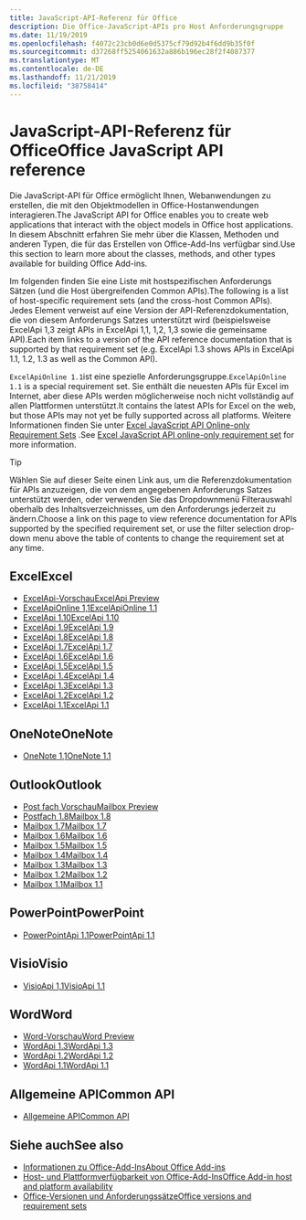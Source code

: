 ```yaml
---
title: JavaScript-API-Referenz für Office
description: Die Office-JavaScript-APIs pro Host Anforderungsgruppe
ms.date: 11/19/2019
ms.openlocfilehash: f4072c23cb0d6e0d5375cf79d92b4f6dd9b35f0f
ms.sourcegitcommit: d37268ff5254061632a886b196ec28f2f4087377
ms.translationtype: MT
ms.contentlocale: de-DE
ms.lasthandoff: 11/21/2019
ms.locfileid: "38758414"
---
```

# <a name="office-javascript-api-reference"></a><span data-ttu-id="a48a1-103">JavaScript-API-Referenz für Office</span><span class="sxs-lookup"><span data-stu-id="a48a1-103">Office JavaScript API reference</span></span>

<span data-ttu-id="a48a1-104">Die JavaScript-API für Office ermöglicht Ihnen, Webanwendungen zu erstellen, die mit den Objektmodellen in Office-Hostanwendungen interagieren.</span><span class="sxs-lookup"><span data-stu-id="a48a1-104">The JavaScript API for Office enables you to create web applications that interact with the object models in Office host applications.</span></span> <span data-ttu-id="a48a1-105">In diesem Abschnitt erfahren Sie mehr über die Klassen, Methoden und anderen Typen, die für das Erstellen von Office-Add-Ins verfügbar sind.</span><span class="sxs-lookup"><span data-stu-id="a48a1-105">Use this section to learn more about the classes, methods, and other types available for building Office Add-ins.</span></span>

<span data-ttu-id="a48a1-106">Im folgenden finden Sie eine Liste mit hostspezifischen Anforderungs Sätzen (und die Host übergreifenden Common APIs).</span><span class="sxs-lookup"><span data-stu-id="a48a1-106">The following is a list of host-specific requirement sets (and the cross-host Common APIs).</span></span> <span data-ttu-id="a48a1-107">Jedes Element verweist auf eine Version der API-Referenzdokumentation, die von diesem Anforderungs Satzes unterstützt wird (beispielsweise ExcelApi 1,3 zeigt APIs in ExcelApi 1,1, 1,2, 1,3 sowie die gemeinsame API).</span><span class="sxs-lookup"><span data-stu-id="a48a1-107">Each item links to a version of the API reference documentation that is supported by that requirement set (e.g. ExcelApi 1.3 shows APIs in ExcelApi 1.1, 1.2, 1.3 as well as the Common API).</span></span>

<span data-ttu-id="a48a1-108">`ExcelApiOnline 1.1`ist eine spezielle Anforderungsgruppe.</span><span class="sxs-lookup"><span data-stu-id="a48a1-108">`ExcelApiOnline 1.1` is a special requirement set.</span></span> <span data-ttu-id="a48a1-109">Sie enthält die neuesten APIs für Excel im Internet, aber diese APIs werden möglicherweise noch nicht vollständig auf allen Plattformen unterstützt.</span><span class="sxs-lookup"><span data-stu-id="a48a1-109">It contains the latest APIs for Excel on the web, but those APIs may not yet be fully supported across all platforms.</span></span> <span data-ttu-id="a48a1-110">Weitere Informationen finden Sie unter [Excel JavaScript API Online-only Requirement Sets](/office/dev/add-ins/reference/requirement-sets/excel-api-online-requirement-set) .</span><span class="sxs-lookup"><span data-stu-id="a48a1-110">See [Excel JavaScript API online-only requirement set](/office/dev/add-ins/reference/requirement-sets/excel-api-online-requirement-set) for more information.</span></span>

> [!TIP]
> <span data-ttu-id="a48a1-111">Wählen Sie auf dieser Seite einen Link aus, um die Referenzdokumentation für APIs anzuzeigen, die von dem angegebenen Anforderungs Satzes unterstützt werden, oder verwenden Sie das Dropdownmenü Filterauswahl oberhalb des Inhaltsverzeichnisses, um den Anforderungs jederzeit zu ändern.</span><span class="sxs-lookup"><span data-stu-id="a48a1-111">Choose a link on this page to view reference documentation for APIs supported by the specified requirement set, or use the filter selection drop-down menu above the table of contents to change the requirement set at any time.</span></span>

## <a name="excel"></a><span data-ttu-id="a48a1-112">Excel</span><span class="sxs-lookup"><span data-stu-id="a48a1-112">Excel</span></span>

- [<span data-ttu-id="a48a1-113">ExcelApi-Vorschau</span><span class="sxs-lookup"><span data-stu-id="a48a1-113">ExcelApi Preview</span></span>](/javascript/api/excel?view=excel-js-preview)
- [<span data-ttu-id="a48a1-114">ExcelApiOnline 1,1</span><span class="sxs-lookup"><span data-stu-id="a48a1-114">ExcelApiOnline 1.1</span></span>](/javascript/api/excel?view=excel-js-online)
- [<span data-ttu-id="a48a1-115">ExcelApi 1.10</span><span class="sxs-lookup"><span data-stu-id="a48a1-115">ExcelApi 1.10</span></span>](/javascript/api/excel?view=excel-js-1.10)
- [<span data-ttu-id="a48a1-116">ExcelApi 1.9</span><span class="sxs-lookup"><span data-stu-id="a48a1-116">ExcelApi 1.9</span></span>](/javascript/api/excel?view=excel-js-1.9)
- [<span data-ttu-id="a48a1-117">ExcelApi 1.8</span><span class="sxs-lookup"><span data-stu-id="a48a1-117">ExcelApi 1.8</span></span>](/javascript/api/excel?view=excel-js-1.8)
- [<span data-ttu-id="a48a1-118">ExcelApi 1.7</span><span class="sxs-lookup"><span data-stu-id="a48a1-118">ExcelApi 1.7</span></span>](/javascript/api/excel?view=excel-js-1.7)
- [<span data-ttu-id="a48a1-119">ExcelApi 1.6</span><span class="sxs-lookup"><span data-stu-id="a48a1-119">ExcelApi 1.6</span></span>](/javascript/api/excel?view=excel-js-1.6)
- [<span data-ttu-id="a48a1-120">ExcelApi 1.5</span><span class="sxs-lookup"><span data-stu-id="a48a1-120">ExcelApi 1.5</span></span>](/javascript/api/excel?view=excel-js-1.5)
- [<span data-ttu-id="a48a1-121">ExcelApi 1.4</span><span class="sxs-lookup"><span data-stu-id="a48a1-121">ExcelApi 1.4</span></span>](/javascript/api/excel?view=excel-js-1.4)
- [<span data-ttu-id="a48a1-122">ExcelApi 1.3</span><span class="sxs-lookup"><span data-stu-id="a48a1-122">ExcelApi 1.3</span></span>](/javascript/api/excel?view=excel-js-1.3)
- [<span data-ttu-id="a48a1-123">ExcelApi 1.2</span><span class="sxs-lookup"><span data-stu-id="a48a1-123">ExcelApi 1.2</span></span>](/javascript/api/excel?view=excel-js-1.2)
- [<span data-ttu-id="a48a1-124">ExcelApi 1.1</span><span class="sxs-lookup"><span data-stu-id="a48a1-124">ExcelApi 1.1</span></span>](/javascript/api/excel?view=excel-js-1.1)

## <a name="onenote"></a><span data-ttu-id="a48a1-125">OneNote</span><span class="sxs-lookup"><span data-stu-id="a48a1-125">OneNote</span></span>

- [<span data-ttu-id="a48a1-126">OneNote 1,1</span><span class="sxs-lookup"><span data-stu-id="a48a1-126">OneNote 1.1</span></span>](/javascript/api/onenote?view=onenote-js-1.1)

## <a name="outlook"></a><span data-ttu-id="a48a1-127">Outlook</span><span class="sxs-lookup"><span data-stu-id="a48a1-127">Outlook</span></span>

- [<span data-ttu-id="a48a1-128">Post fach Vorschau</span><span class="sxs-lookup"><span data-stu-id="a48a1-128">Mailbox Preview</span></span>](/javascript/api/outlook?view=outlook-js-preview)
- [<span data-ttu-id="a48a1-129">Postfach 1.8</span><span class="sxs-lookup"><span data-stu-id="a48a1-129">Mailbox 1.8</span></span>](/javascript/api/outlook?view=outlook-js-1.8)
- [<span data-ttu-id="a48a1-130">Mailbox 1.7</span><span class="sxs-lookup"><span data-stu-id="a48a1-130">Mailbox 1.7</span></span>](/javascript/api/outlook?view=outlook-js-1.7)
- [<span data-ttu-id="a48a1-131">Mailbox 1.6</span><span class="sxs-lookup"><span data-stu-id="a48a1-131">Mailbox 1.6</span></span>](/javascript/api/outlook?view=outlook-js-1.6)
- [<span data-ttu-id="a48a1-132">Mailbox 1.5</span><span class="sxs-lookup"><span data-stu-id="a48a1-132">Mailbox 1.5</span></span>](/javascript/api/outlook?view=outlook-js-1.5)
- [<span data-ttu-id="a48a1-133">Mailbox 1.4</span><span class="sxs-lookup"><span data-stu-id="a48a1-133">Mailbox 1.4</span></span>](/javascript/api/outlook?view=outlook-js-1.4)
- [<span data-ttu-id="a48a1-134">Mailbox 1.3</span><span class="sxs-lookup"><span data-stu-id="a48a1-134">Mailbox 1.3</span></span>](/javascript/api/outlook?view=outlook-js-1.3)
- [<span data-ttu-id="a48a1-135">Mailbox 1.2</span><span class="sxs-lookup"><span data-stu-id="a48a1-135">Mailbox 1.2</span></span>](/javascript/api/outlook?view=outlook-js-1.2)
- [<span data-ttu-id="a48a1-136">Mailbox 1.1</span><span class="sxs-lookup"><span data-stu-id="a48a1-136">Mailbox 1.1</span></span>](/javascript/api/outlook?view=outlook-js-1.1)

## <a name="powerpoint"></a><span data-ttu-id="a48a1-137">PowerPoint</span><span class="sxs-lookup"><span data-stu-id="a48a1-137">PowerPoint</span></span>

- [<span data-ttu-id="a48a1-138">PowerPointApi 1.1</span><span class="sxs-lookup"><span data-stu-id="a48a1-138">PowerPointApi 1.1</span></span>](/javascript/api/powerpoint?view=powerpoint-js-1.1)

## <a name="visio"></a><span data-ttu-id="a48a1-139">Visio</span><span class="sxs-lookup"><span data-stu-id="a48a1-139">Visio</span></span>

- [<span data-ttu-id="a48a1-140">VisioApi 1,1</span><span class="sxs-lookup"><span data-stu-id="a48a1-140">VisioApi 1.1</span></span>](/javascript/api/visio?view=visio-js-1.1)

## <a name="word"></a><span data-ttu-id="a48a1-141">Word</span><span class="sxs-lookup"><span data-stu-id="a48a1-141">Word</span></span>

- [<span data-ttu-id="a48a1-142">Word-Vorschau</span><span class="sxs-lookup"><span data-stu-id="a48a1-142">Word Preview</span></span>](/javascript/api/word?view=word-js-preview)
- [<span data-ttu-id="a48a1-143">WordApi 1.3</span><span class="sxs-lookup"><span data-stu-id="a48a1-143">WordApi 1.3</span></span>](/javascript/api/word?view=word-js-1.3)
- [<span data-ttu-id="a48a1-144">WordApi 1.2</span><span class="sxs-lookup"><span data-stu-id="a48a1-144">WordApi 1.2</span></span>](/javascript/api/word?view=word-js-1.2)
- [<span data-ttu-id="a48a1-145">WordApi 1.1</span><span class="sxs-lookup"><span data-stu-id="a48a1-145">WordApi 1.1</span></span>](/javascript/api/word?view=word-js-1.1)

## <a name="common-api"></a><span data-ttu-id="a48a1-146">Allgemeine API</span><span class="sxs-lookup"><span data-stu-id="a48a1-146">Common API</span></span>

- [<span data-ttu-id="a48a1-147">Allgemeine API</span><span class="sxs-lookup"><span data-stu-id="a48a1-147">Common API</span></span>](/javascript/api/office?view=common-js)

## <a name="see-also"></a><span data-ttu-id="a48a1-148">Siehe auch</span><span class="sxs-lookup"><span data-stu-id="a48a1-148">See also</span></span>

- [<span data-ttu-id="a48a1-149">Informationen zu Office-Add-Ins</span><span class="sxs-lookup"><span data-stu-id="a48a1-149">About Office Add-ins</span></span>](/office/dev/add-ins/overview)
- [<span data-ttu-id="a48a1-150">Host- und Plattformverfügbarkeit von Office-Add-Ins</span><span class="sxs-lookup"><span data-stu-id="a48a1-150">Office Add-in host and platform availability</span></span>](/office/dev/add-ins/overview/office-add-in-availability)
- [<span data-ttu-id="a48a1-151">Office-Versionen und Anforderungssätze</span><span class="sxs-lookup"><span data-stu-id="a48a1-151">Office versions and requirement sets</span></span>](/office/dev/add-ins/develop/office-versions-and-requirement-sets)
